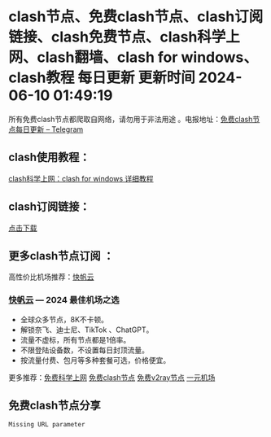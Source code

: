 # clash节点、免费clash节点、clash订阅链接、clash免费节点、clash科学上网、clash翻墙、clash for windows、clash教程 每日更新  更新时间 2024-06-10 01:49:19  
所有免费clash节点都爬取自网络，请勿用于非法用途 。电报地址：<a href="https://t.me/s/v2raydailyupdate" target="_blank">免费clash节点每日更新 – Telegram</a>

## clash使用教程：

<a href="https://www.v2rayfree.eu.org/post/clash-for-windows-tutorial/" target="_blank">clash科学上网：clash for windows 详细教程</a>

## clash订阅链接：

<a href="https://github.com/aiboboxx/clashfree/blob/main/clash.yml" target="_blank">点击下载</a>

## 更多clash节点订阅 ：

高性价比机场推荐：<a href="https://kfyun.uk" target="_blank">快帆云</a>

### [快帆云](https://kfyun.uk) — 2024 最佳机场之选

- 全球众多节点，8K不卡顿。
- 解锁奈飞、迪士尼、TikTok 、ChatGPT。
- 流量不虚标，所有节点都是1倍率。
- 不限登陆设备数，不设置每日封顶流量。
- 按流量付费、包月等多种套餐可选，价格便宜。

更多推荐：<a href="https://github.com/aiboboxx/kexueshangwang" target="_blank">免费科学上网</a>   <a href="https://clashgithub.com" target="_blank">免费clash节点</a>   <a href="https://github.com/aiboboxx/v2rayfree" target="_blank">免费v2ray节点</a>   [一元机场](https://yiyuanbar.org)


## 免费clash节点分享
```  
Missing URL parameter
```

